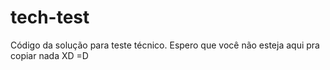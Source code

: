 # tech-test

Código da solução para teste técnico.
Espero que você não esteja aqui pra copiar nada XD =D
